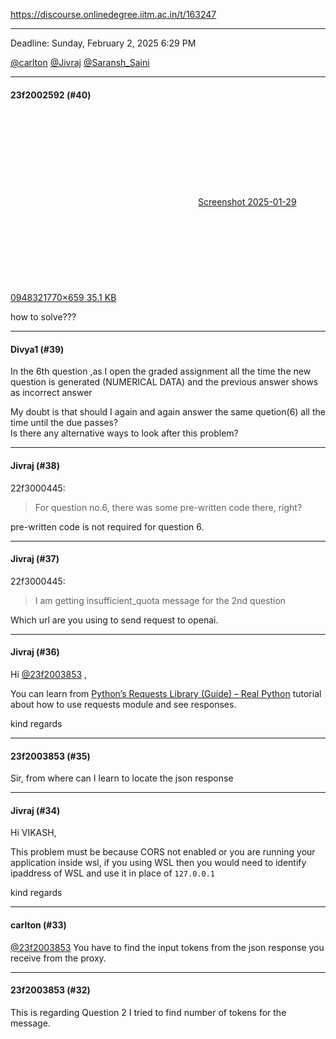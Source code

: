 https://discourse.onlinedegree.iitm.ac.in/t/163247

</p>
<hr/>
<p>Deadline: <span class="discourse-local-date" data-date="2025-02-02" data-email-preview="2025-02-02T18:29:00Z UTC" data-format="LLLL" data-time="23:59:00" data-timezone="Asia/Calcutta">Sunday, February 2, 2025 6:29 PM</span></p>
<p><a class="mention" href="/u/carlton">@carlton</a> <a class="mention" href="/u/jivraj">@Jivraj</a> <a class="mention" href="/u/saransh_saini">@Saransh_Saini</a></p><hr>

<h4>23f2002592 (#40)</h4>
<p><div class="lightbox-wrapper"><a class="lightbox" data-download-href="/uploads/short-url/xDKm5CY60C8vBvcICfa14JNRaJr.png?dl=1" href="https://europe1.discourse-cdn.com/flex013/uploads/iitm/original/3X/e/b/ebc5f88e712a270b0763135c5a220d2fcd690c71.png" rel="noopener nofollow ugc" title="Screenshot 2025-01-29 094832"><div class="meta"><svg aria-hidden="true" class="fa d-icon d-icon-far-image svg-icon"><use href="#far-image"></use></svg><span class="filename">Screenshot 2025-01-29 094832</span><span class="informations">1770×659 35.1 KB</span><svg aria-hidden="true" class="fa d-icon d-icon-discourse-expand svg-icon"><use href="#discourse-expand"></use></svg></div></a></div></p>
<p>how to solve???</p><hr>

<h4>Divya1 (#39)</h4>
<p>In the 6th question ,as I open the graded assignment all the time the new question is generated (NUMERICAL DATA) and the previous answer shows as incorrect answer</p>
<p>My doubt is that should I again and again answer the same quetion(6) all the time until the due passes?<br/>
Is there any alternative ways to look after this problem?</p><hr>

<h4>Jivraj (#38)</h4>
<aside class="quote group-ds-students" data-post="27" data-topic="163247" data-username="22f3000445">
<div class="title">
<div class="quote-controls"></div>
 22f3000445:</div>
<blockquote>
<p>For question no.6, there was some pre-written code there, right?</p>
</blockquote>
</aside>
<p>pre-written code is not required for question 6.</p><hr>

<h4>Jivraj (#37)</h4>
<aside class="quote group-ds-students" data-post="28" data-topic="163247" data-username="22f3000445">
<div class="title">
<div class="quote-controls"></div>
 22f3000445:</div>
<blockquote>
<p>I am getting insufficient_quota message for the 2nd question</p>
</blockquote>
</aside>
<p>Which url are you using to send request to openai.</p><hr>

<h4>Jivraj (#36)</h4>
<p>Hi <a class="mention" href="/u/23f2003853">@23f2003853</a> ,</p>
<p>You can learn from <a href="https://realpython.com/python-requests/" rel="noopener nofollow ugc">Python’s Requests Library (Guide) – Real Python</a> tutorial about how to use requests module and see responses.</p>
<p>kind regards</p><hr>

<h4>23f2003853 (#35)</h4>
<p>Sir, from where can I  learn to locate the json response</p><hr>

<h4>Jivraj (#34)</h4>
<p>Hi VIKASH,</p>
<p>This problem must be because CORS not enabled or you are running your application inside wsl, if you using WSL then you would need to identify ipaddress of WSL and use it in place of <code>127.0.0.1</code></p>
<p>kind regards</p><hr>

<h4>carlton (#33)</h4>
<p><a class="mention" href="/u/23f2003853">@23f2003853</a> You have to find the input tokens from the json response you receive from the proxy.</p><hr>

<h4>23f2003853 (#32)</h4>
<p>This is regarding Question 2 I tried to find number of tokens for the message.